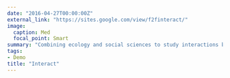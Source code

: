 ```yaml
---
date: "2016-04-27T00:00:00Z"
external_link: "https://sites.google.com/view/f2finteract/"
image:
  caption: Med
  focal_point: Smart
summary: "Combining ecology and social sciences to study interactions between human activities and bottlenose dolphins in the French Mediterranean sea. More [here](https://sites.google.com/view/f2finteract/) (in French)."
tags:
- Demo
title: "Interact"
---
```

